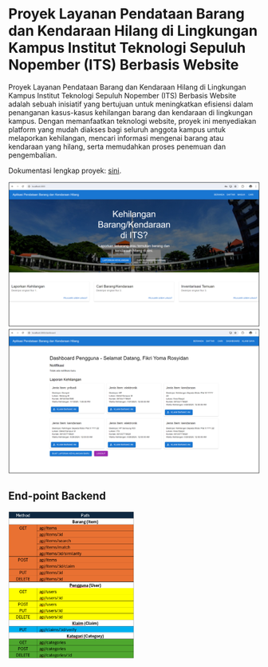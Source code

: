 # Proyek Layanan Pendataan Barang dan Kendaraan Hilang di Lingkungan Kampus Institut Teknologi Sepuluh Nopember (ITS) Berbasis Website 

Proyek Layanan Pendataan Barang dan Kendaraan Hilang di Lingkungan Kampus Institut Teknologi Sepuluh Nopember (ITS) Berbasis Website adalah sebuah inisiatif yang bertujuan untuk meningkatkan efisiensi dalam penanganan kasus-kasus kehilangan barang dan kendaraan di lingkungan kampus. Dengan memanfaatkan teknologi website, proyek ini menyediakan platform yang mudah diakses bagi seluruh anggota kampus untuk melaporkan kehilangan, mencari informasi mengenai barang atau kendaraan yang hilang, serta memudahkan proses penemuan dan pengembalian.

Dokumentasi lengkap proyek: [sini](https://github.com/fikriyoma01/Lost-Found-Website/blob/main/fig/Dokumentasi%20proyek.pdf).

![alt text](https://github.com/fikriyoma01/Lost-Found-Website/blob/main/fig/Portal.png?raw=true)
![alt text](https://github.com/fikriyoma01/Lost-Found-Website/blob/main/fig/Dashboard.png?raw=true)

## End-point Backend
<img src="https://github.com/fikriyoma01/Lost-Found-Website/blob/main/fig/end-point.png" alt="End-point Backend" width="50%">
